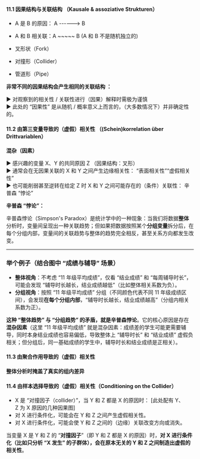 
#### 11.1 因果结构与关联结构  （Kausale & assoziative Strukturen）

- A 是 B 的原因： A ------> B
- A 和 B 相关联：A ~~~~~ B (A 和 B 不是随机独立的)

- 叉形状（Fork）
- 对撞形（Collider）
- 管道形（Pipe）

**非常不同的因果结构会产生相同的关联结构  ：**

▶ 对观察到的相关性 / 关联性进行（因果）解释时需极为谨慎  
▶ 此处的 “因果性” 是从随机 / 概率意义上而言的，（大多数情况下）并非确定性的。

#### 11.2  由第三变量导致的（虚假）相关性  （(Schein)korrelation über Drittvariablen）

**混杂（因素）**  

▶ 感兴趣的变量 X、Y 的共同原因 Z  （因果结构：叉形）  
▶ 通常会在无因果关联的 X 和 Y 之间产生边缘相关性：  “表面相关性”“虚假相关性”  
▶ 也可能削弱甚至逆转在给定 Z 时 X 和 Y 之间可能存在的（条件）关联性：  辛普森 “悖论”

**辛普森 “悖论”：**

辛普森悖论（Simpson's Paradox）是统计学中的一种现象：当我们将数据**整体**分析时，变量间呈现出一种关联趋势；但如果把数据按照某个**分组变量**拆分后，在每个分组内部，变量间的关联趋势与整体的趋势完全相反，甚至关系方向都发生改变。

****

### 举个例子（结合图中 “成绩与辅导” 场景）

- **整体视角**：不考虑 “11 年级平均成绩”，仅看 “结业成绩” 和 “每周辅导时长”，可能会发现 “辅导时长越长，结业成绩越低”（比如整体相关系数为负）。
- **分组视角**：按照 “11 年级平均成绩” 分组（不同颜色代表不同 11 年级成绩区间），会发现**在每个分组内部**，“辅导时长越长，结业成绩越高”（分组内相关系数为正）。


**这种 “整体趋势” 与 “分组趋势” 的矛盾，就是辛普森悖论**。它的核心原因是存在**混杂因素**（这里 “11 年级平均成绩” 就是混杂因素：成绩差的学生可能更需要辅导，同时本身结业成绩也容易偏低，导致整体上 “辅导时长” 和 “结业成绩” 虚假负相关；但分组后，同一基础成绩的学生中，辅导时长和结业成绩是正相关）。
#### 11.3 由聚合作用导致的（虚假）相关性  

**整体分析时掩盖了真实的组内差异**


#### 11.4 由样本选择导致的（虚假）相关性（Conditioning on the Collider）


- X 是 “对撞因子（collider）”，当 Y 和 Z 都是 X 的原因时： [此处配有 Y、Z 为 X 原因的几种因果图]
- 对 X 进行条件化，可能会在 Y 和 Z 之间产生虚假相关性。
- 对 X 进行条件化，可能会使 Y 和 Z 之间的（边缘）关联改变方向或消失。

当变量 X 是 Y 和 Z 的 “**对撞因子**”（即 Y 和 Z 都是 X 的原因）时，**对 X 进行条件化（比如只分析 “X 发生” 的子群体），会在原本无关的 Y 和 Z 之间制造出虚假的相关性**。